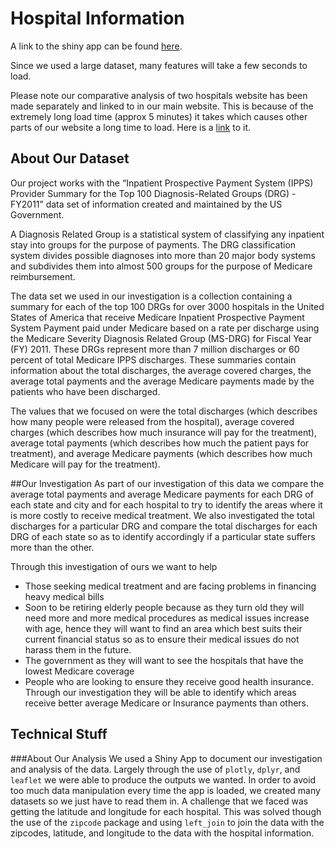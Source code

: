 # Hospital Information
A link to the shiny app can be found [here](https://zcolah.shinyapps.io/Project_Hospital_Information/).

Since we used a large dataset, many features will take a few seconds to load.

Please note our comparative analysis of two hospitals website has been made separately and linked to in our main website. This is because of the extremely long load time (approx 5 minutes) it takes which causes other parts of our website a long time to load. Here is a [link](https://jusintime.shinyapps.io/2011_us_inpatient_prospective_payment_comparative_bar_chart/) to it. 

## About Our Dataset
Our project works with the “Inpatient Prospective Payment System (IPPS) Provider Summary for the Top 100 Diagnosis-Related Groups (DRG) - FY2011” data set of information created and maintained by the US Government. 

A Diagnosis Related Group is a statistical system of classifying any inpatient stay into groups for the purpose of payments. The DRG classification system divides possible diagnoses into more than 20 major body systems and subdivides them into almost 500 groups for the purpose of Medicare reimbursement.  

The data set we used in our investigation is a collection containing a summary for each of the top 100 DRGs for over 3000 hospitals in the United States of America that receive Medicare Inpatient Prospective Payment System Payment paid under Medicare based on a rate per discharge using the Medicare Severity Diagnosis Related Group (MS-DRG) for Fiscal Year (FY) 2011. These DRGs represent more than 7 million discharges or 60 percent of total Medicare IPPS discharges. These summaries contain information about the total discharges, the average covered charges, the average total payments and the average Medicare payments made by the patients who have been discharged.

The values that we focused on were the total discharges (which describes how many people were released from the hospital), average covered charges (which describes how much insurance will pay for the treatment), average total payments (which describes how much the patient pays for treatment), and average Medicare payments (which describes how much Medicare will pay for the treatment).

##Our Investigation
As part of our investigation of this data we compare the average total payments and average Medicare payments for each DRG of each state and city and for each hospital to try to identify the areas where it is more costly to receive medical treatment. We also investigated the total discharges for a particular DRG and compare the total discharges for each DRG of each state so as to identify accordingly if a particular state suffers more than the other.

Through this investigation of ours we want to help 

* Those seeking medical treatment and are facing problems in financing heavy medical bills
* Soon to be retiring elderly people because as they turn old they will need more and more medical procedures as medical issues increase with age, hence they will want to find an area which best suits their current financial status so as to ensure their medical issues do not harass them in the future. 
* The government as they will want to see the hospitals that have the lowest Medicare coverage
* People who are looking to ensure they receive good health insurance. Through our investigation they will be able to identify which areas receive better average Medicare or Insurance payments than others. 


## Technical Stuff
###About Our Analysis
We used a Shiny App to document our investigation and analysis of the data. Largely through the use of `plotly`, `dplyr`, and `leaflet` we were able to produce the outputs we wanted. In order to avoid too much data manipulation every time the app is loaded, we created many datasets so we just have to read them in. A challenge that we faced was getting the latitude and longitude for each hospital. This was solved though the use of the `zipcode` package and using `left_join` to join the data with the zipcodes, latitude, and longitude to the data with the hospital information.